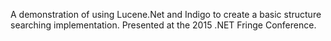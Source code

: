A demonstration of using Lucene.Net and Indigo to create a basic structure searching implementation. Presented at the 2015 .NET Fringe Conference.
